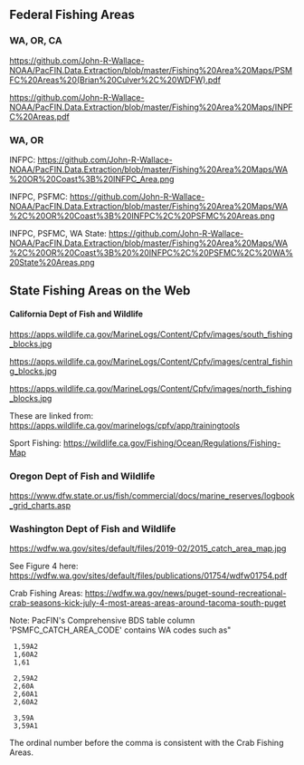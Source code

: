## Federal Fishing Areas

### WA, OR, CA

https://github.com/John-R-Wallace-NOAA/PacFIN.Data.Extraction/blob/master/Fishing%20Area%20Maps/PSMFC%20Areas%20(Brian%20Culver%2C%20WDFW).pdf

https://github.com/John-R-Wallace-NOAA/PacFIN.Data.Extraction/blob/master/Fishing%20Area%20Maps/INPFC%20Areas.pdf

### WA, OR

INFPC: https://github.com/John-R-Wallace-NOAA/PacFIN.Data.Extraction/blob/master/Fishing%20Area%20Maps/WA%20OR%20Coast%3B%20INFPC_Area.png

INFPC, PSFMC: https://github.com/John-R-Wallace-NOAA/PacFIN.Data.Extraction/blob/master/Fishing%20Area%20Maps/WA%2C%20OR%20Coast%3B%20INFPC%2C%20PSFMC%20Areas.png

INFPC, PSFMC, WA State: https://github.com/John-R-Wallace-NOAA/PacFIN.Data.Extraction/blob/master/Fishing%20Area%20Maps/WA%2C%20OR%20Coast%3B%20%20INFPC%2C%20PSFMC%2C%20WA%20State%20Areas.png



## State Fishing Areas on the Web

#### California Dept of Fish and Wildlife

https://apps.wildlife.ca.gov/MarineLogs/Content/Cpfv/images/south_fishing_blocks.jpg
     
https://apps.wildlife.ca.gov/MarineLogs/Content/Cpfv/images/central_fishing_blocks.jpg

https://apps.wildlife.ca.gov/MarineLogs/Content/Cpfv/images/north_fishing_blocks.jpg

These are linked from: https://apps.wildlife.ca.gov/marinelogs/cpfv/app/trainingtools

Sport Fishing: https://wildlife.ca.gov/Fishing/Ocean/Regulations/Fishing-Map


### Oregon Dept of Fish and Wildlife

https://www.dfw.state.or.us/fish/commercial/docs/marine_reserves/logbook_grid_charts.asp


### Washington Dept of Fish and Wildlife
  
https://wdfw.wa.gov/sites/default/files/2019-02/2015_catch_area_map.jpg

See Figure 4 here: https://wdfw.wa.gov/sites/default/files/publications/01754/wdfw01754.pdf

Crab Fishing Areas: https://wdfw.wa.gov/news/puget-sound-recreational-crab-seasons-kick-july-4-most-areas-areas-around-tacoma-south-puget


Note: PacFIN's Comprehensive BDS table column 'PSMFC_CATCH_AREA_CODE' contains WA codes such as"

     1,59A2
     1,60A2
     1,61 
     
     2,59A2
     2,60A
     2,60A1
     2,60A2
           
     3,59A      
     3,59A1
     
The ordinal number before the comma is consistent with the Crab Fishing Areas.


